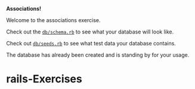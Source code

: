 **Associations!**

Welcome to the associations exercise.

Check out the [`db/schema.rb`][schema] to see what your database will look like.

Check out [`db/seeds.rb`][seedfile] to see what test data your database contains.

The database has already been created and is standing by for your usage.

[schema]: ./db/schema.rb
[seedfile]: ./db/seeds.rb
# rails-Exercises
